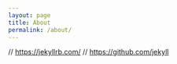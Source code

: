 ```yaml
---
layout: page
title: About
permalink: /about/
---
```


// https://jekyllrb.com/
//  https://github.com/jekyll
